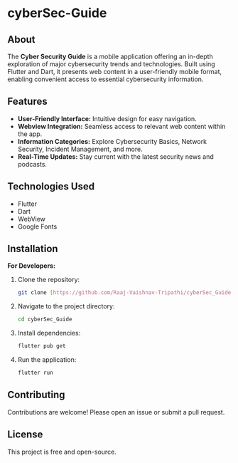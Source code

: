 # cyberSec-Guide

## About

The **Cyber Security Guide** is a mobile application offering an in-depth exploration of major cybersecurity trends and technologies. Built using Flutter and Dart, it presents web content in a user-friendly mobile format, enabling convenient access to essential cybersecurity information.

## Features

*   **User-Friendly Interface:** Intuitive design for easy navigation.
*   **Webview Integration:** Seamless access to relevant web content within the app.
*   **Information Categories:**  Explore Cybersecurity Basics, Network Security, Incident Management, and more.
*   **Real-Time Updates:** Stay current with the latest security news and podcasts.

## Technologies Used

*   Flutter
*   Dart
*   WebView
*   Google Fonts

## Installation

**For Developers:**

1.  Clone the repository:
    
    ```bash
    git clone [https://github.com/Raaj-Vaishnav-Tripathi/cyberSec_Guide.git](https://github.com/Raaj-Vaishnav-Tripathi/cyberSec_Guide.git)
    
2.  Navigate to the project directory:
    
    ```bash
    cd cyberSec_Guide
    ```
    
3.  Install dependencies:
    
    ```bash
    flutter pub get
    ```
    
4.  Run the application:
    
    ```bash
    flutter run
    ```

## Contributing

Contributions are welcome! Please open an issue or submit a pull request.

## License

This project is free and open-source.

